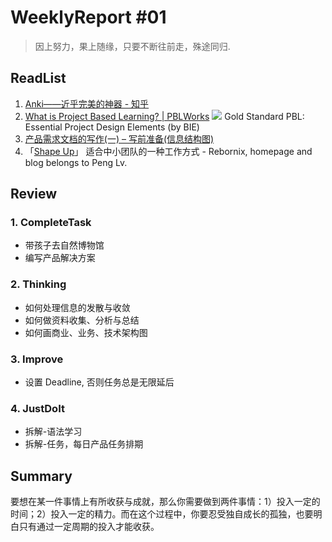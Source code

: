 # WeeklyReport #01

> 因上努力，果上随缘，只要不断往前走，殊途同归.

## ReadList

1. [Anki——近乎完美的神器 - 知乎](https://zhuanlan.zhihu.com/-anki)
2. [What is Project Based Learning? | PBLWorks](https://www.pblworks.org/what-is-pbl)
   ![](https://my.pblworks.org/sites/default/files/inline-images/Screen%20Shot%202019-05-24%20at%202.46.41%20PM.png)
   Gold Standard PBL: Essential Project Design Elements (by BIE)
3. [产品需求文档的写作(一) – 写前准备(信息结构图)](https://tangjie.me/blog/52.html)
4. 「[Shape Up](https://rebornix.com/work/2019/10/18/Shape-Up/)」 适合中小团队的一种工作方式 - Rebornix, homepage and blog belongs to Peng Lv.

## Review

### 1. CompleteTask

- 带孩子去自然博物馆
- 编写产品解决方案

### 2. Thinking

- 如何处理信息的发散与收敛
- 如何做资料收集、分析与总结
- 如何画商业、业务、技术架构图

### 3. Improve

- 设置 Deadline, 否则任务总是无限延后

### 4. JustDoIt

- 拆解-语法学习
- 拆解-任务，每日产品任务排期

## Summary

要想在某一件事情上有所收获与成就，那么你需要做到两件事情：1）投入一定的时间；2）投入一定的精力。而在这个过程中，你要忍受独自成长的孤独，也要明白只有通过一定周期的投入才能收获。
